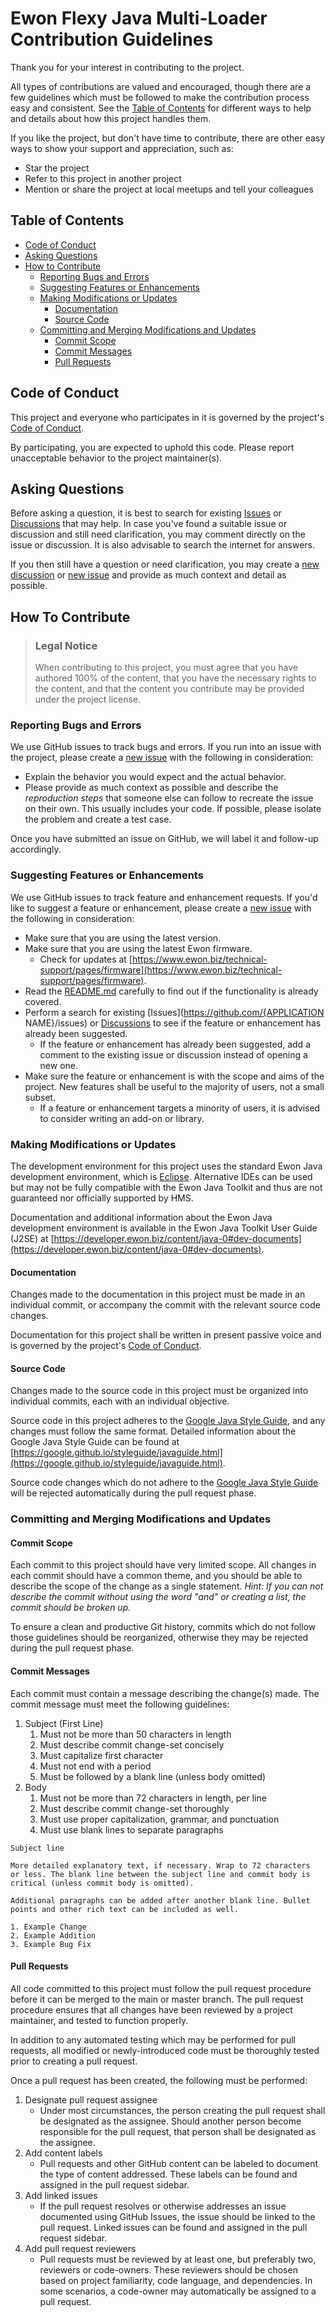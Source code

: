 # Ewon Flexy Java Multi-Loader Contribution Guidelines

Thank you for your interest in contributing to the project.

All types of contributions are valued and encouraged, though there are a few guidelines which must be followed to make the contribution process easy and consistent. See the [Table of Contents](#table-of-contents) for different ways to help and details about how this project handles them.

If you like the project, but don't have time to contribute, there are other easy ways to show your support and appreciation, such as:
- Star the project
 - Refer to this project in another project
 - Mention or share the project at local meetups and tell your colleagues

## Table of Contents

- [Code of Conduct](#code-of-conduct)
- [Asking Questions](#asking-questions)
- [How to Contribute](#how-to-contribute)
  - [Reporting Bugs and Errors](#reporting-bugs-and-errors)
  - [Suggesting Features or Enhancements](#suggesting-features-or-enhancements)
  - [Making Modifications or Updates](#making-modifications-or-updates)
    - [Documentation](#documentation)
    - [Source Code](#source-code)
  - [Committing and Merging Modifications and Updates](#committing-and-merging-modifications-and-updates)
    - [Commit Scope](#commit-scope)
    - [Commit Messages](#commit-messages)
    - [Pull Requests](#pull-requests)

## Code of Conduct

This project and everyone who participates in it is governed by the project's [Code of Conduct](CODE_OF_CONDUCT.md).

By participating, you are expected to uphold this code. Please report unacceptable behavior to the project maintainer(s).

## Asking Questions

Before asking a question, it is best to search for existing [Issues](https://github.com/hms-networks/flexy-java-multi-loader/issues) or [Discussions](https://github.com/hms-networks/flexy-java-multi-loader/discussions) that may help. In case you've found a suitable issue or discussion and still need clarification, you may comment directly on the issue or discussion. It is also advisable to search the internet for answers.

If you then still have a question or need clarification, you may create a [new discussion](https://github.com/hms-networks/flexy-java-multi-loader/discussions/new) or [new issue](https://github.com/hms-networks/flexy-java-multi-loader/issues/new) and provide as much context and detail as possible.

## How To Contribute

> ### Legal Notice
> When contributing to this project, you must agree that you have authored 100% of the content, that you have the necessary rights to the content, and that the content you contribute may be provided under the project license.

### Reporting Bugs and Errors

We use GitHub issues to track bugs and errors. If you run into an issue with the project, please create a [new issue](https://github.com/hms-networks/flexy-java-multi-loader/issues/new) with the following in consideration:

- Explain the behavior you would expect and the actual behavior.
- Please provide as much context as possible and describe the *reproduction steps* that someone else can follow to recreate the issue on their own. This usually includes your code. If possible, please isolate the problem and create a test case.

Once you have submitted an issue on GitHub, we will label it and follow-up accordingly.

### Suggesting Features or Enhancements

We use GitHub issues to track feature and enhancement requests. If you'd like to suggest a feature or enhancement, please create a [new issue](https://github.com/hms-networks/flexy-java-multi-loader/issues/new) with the following in consideration:

- Make sure that you are using the latest version.
- Make sure that you are using the latest Ewon firmware.
  - Check for updates at [https://www.ewon.biz/technical-support/pages/firmware](https://www.ewon.biz/technical-support/pages/firmware).
- Read the [README.md](README.md) carefully to find out if the functionality is already covered.
- Perform a search for existing [Issues](https://github.com/{APPLICATION NAME}/issues) or [Discussions](https://github.com/hms-networks/flexy-java-multi-loader/discussions) to see if the feature or enhancement has already been suggested.
  - If the feature or enhancement has already been suggested, add a comment to the existing issue or discussion instead of opening a new one.
- Make sure the feature or enhancement is with the scope and aims of the project. New features shall be useful to the majority of users, not a small subset.
  - If a feature or enhancement targets a minority of users, it is advised to consider writing an add-on or library.

### Making Modifications or Updates

The development environment for this project uses the standard Ewon Java development environment, which is [Eclipse](https://www.eclipse.org/). Alternative IDEs can be used but may not be fully compatible with the Ewon Java Toolkit and thus are not guaranteed nor officially supported by HMS.

Documentation and additional information about the Ewon Java development environment is available in the Ewon Java Toolkit User Guide \(J2SE\) at [https://developer.ewon.biz/content/java-0#dev-documents](https://developer.ewon.biz/content/java-0#dev-documents).

#### Documentation

Changes made to the documentation in this project must be made in an individual commit, or accompany the commit with the relevant source code changes.

Documentation for this project shall be written in present passive voice and is governed by the project's [Code of Conduct](CODE_OF_CONDUCT.md).

#### Source Code

Changes made to the source code in this project must be organized into individual commits, each with an individual objective.

Source code in this project adheres to the [Google Java Style Guide](https://google.github.io/styleguide/javaguide.html), and any changes must follow the same format. Detailed information about the Google Java Style Guide can be found at [https://google.github.io/styleguide/javaguide.html](https://google.github.io/styleguide/javaguide.html).

Source code changes which do not adhere to the [Google Java Style Guide](https://google.github.io/styleguide/javaguide.html) will be rejected automatically during the pull request phase.

### Committing and Merging Modifications and Updates

#### Commit Scope

Each commit to this project should have very limited scope. All changes in each commit should have a common theme, and you should be able to describe the scope of the change as a single statement. _Hint: If you can not describe the commit without using the word "and" or creating a list, the commit should be broken up._

To ensure a clean and productive Git history, commits which do not follow those guidelines should be reorganized, otherwise they may be rejected during the pull request phase.

#### Commit Messages

Each commit must contain a message describing the change(s) made. The commit message must meet the following guidelines:

1. Subject (First Line)
   1. Must not be more than 50 characters in length
   2. Must describe commit change-set concisely
   3. Must capitalize first character
   4. Must not end with a period
   5. Must be followed by a blank line (unless body omitted)
2. Body
   1. Must not be more than 72 characters in length, per line
   2. Must describe commit change-set thoroughly
   3. Must use proper capitalization, grammar, and punctuation
   4. Must use blank lines to separate paragraphs

```
Subject line

More detailed explanatory text, if necessary. Wrap to 72 characters
or less. The blank line between the subject line and commit body is
critical (unless commit body is omitted).

Additional paragraphs can be added after another blank line. Bullet
points and other rich text can be included as well.

1. Example Change
2. Example Addition
3. Example Bug Fix
```

#### Pull Requests

All code committed to this project must follow the pull request procedure before it can be merged to the main or master branch. The pull request procedure ensures that all changes have been reviewed by a project maintainer, and tested to function properly.

In addition to any automated testing which may be performed for pull requests, all modified or newly-introduced code must be thoroughly tested prior to creating a pull request.

Once a pull request has been created, the following must be performed:

1. Designate pull request assignee
   - Under most circumstances, the person creating the pull request shall be designated as the assignee. Should another person become responsible for the pull request, that person shall be designated as the assignee.
2. Add content labels
   - Pull requests and other GitHub content can be labeled to document the type of content addressed. These labels can be found and assigned in the pull request sidebar.
3. Add linked issues
   - If the pull request resolves or otherwise addresses an issue documented using GitHub Issues, the issue should be linked to the pull request. Linked issues can be found and assigned in the pull request sidebar.
4. Add pull request reviewers
   - Pull requests must be reviewed by at least one, but preferably two, reviewers or code-owners. These reviewers should be chosen based on project familiarity, code language, and dependencies. In some scenarios, a code-owner may automatically be assigned to a pull request.